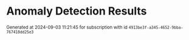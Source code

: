 # Anomaly Detection Results


<sup>Generated at 2024-09-03 11:21:45 for subscription with id `4913be3f-a345-4652-9bba-767418dd25e3`</sup>
